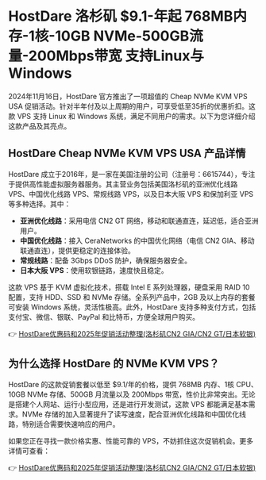 # HostDare 洛杉矶 $9.1-年起 768MB内存-1核-10GB NVMe-500GB流量-200Mbps带宽 支持Linux与Windows

2024年11月16日，HostDare 官方推出了一项超值的 Cheap NVMe KVM VPS USA 促销活动。针对半年付及以上周期的用户，可享受低至35折的优惠折扣。这款 VPS 支持 Linux 和 Windows 系统，满足不同用户的需求。以下为您详细介绍这款产品及其亮点。

## HostDare Cheap NVMe KVM VPS USA 产品详情

HostDare 成立于2016年，是一家在美国注册的公司（注册号：6615744），专注于提供高性能虚拟服务器服务。其主营业务包括美国洛杉矶的亚洲优化线路 VPS、中国优化线路 VPS、常规线路 VPS，以及日本大阪 VPS 和保加利亚 VPS 等多种选择。其中：

- **亚洲优化线路**：采用电信 CN2 GT 网络，移动和联通直连，延迟低，适合亚洲用户。
- **中国优化线路**：接入 CeraNetworks 的中国优化网络（电信 CN2 GIA、移动联通直连），提供更稳定的连接体验。
- **常规线路**：配备 3Gbps DDoS 防护，确保服务器安全。
- **日本大阪 VPS**：使用软银链路，速度快且稳定。

这款 VPS 基于 KVM 虚拟化技术，搭载 Intel E 系列处理器，硬盘采用 RAID 10 配置，支持 HDD、SSD 和 NVMe 存储。全系列产品中，2GB 及以上内存的套餐可安装 Windows 系统，灵活性极高。此外，HostDare 支持多种支付方式，包括支付宝、微信、银联、PayPal 和比特币，方便全球用户购买。

👉 [HostDare优惠码和2025年促销活动整理(洛杉矶CN2 GIA/CN2 GT/日本软银)](https://bit.ly/hostdare)

## 为什么选择 HostDare 的 NVMe KVM VPS？

HostDare 的这款促销套餐以低至 $9.1/年的价格，提供 768MB 内存、1核 CPU、10GB NVMe 存储、500GB 月流量以及 200Mbps 带宽，性价比非常突出。无论是搭建个人网站、运行小型应用，还是进行开发测试，这款 VPS 都能满足基本需求。NVMe 存储的加入显著提升了读写速度，配合亚洲优化线路和中国优化线路，特别适合需要快速响应的用户。

如果您正在寻找一款价格实惠、性能可靠的 VPS，不妨抓住这次促销机会。更多详情可查看：

👉 [HostDare优惠码和2025年促销活动整理(洛杉矶CN2 GIA/CN2 GT/日本软银)](https://bit.ly/hostdare)